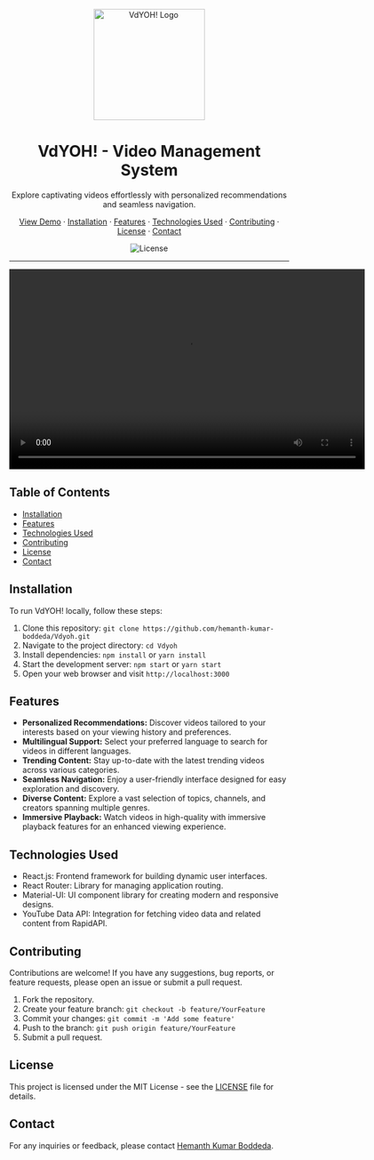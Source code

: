 <p align="center">
  <img src="https://i.ibb.co/nRzRDRZ/Vid-Picker-removebg-preview.png" alt="VdYOH! Logo" width="200" height="200">
</p>

<h1 align="center">VdYOH! - Video Management System</h1>

<p align="center">
  Explore captivating videos effortlessly with personalized recommendations and seamless navigation.
</p>

<p align="center">
  <a href="https://65f6f975846e7c897ba422a3--tranquil-bunny-19e995.netlify.app/">View Demo</a>
  ·
  <a href="#installation">Installation</a>
  ·
  <a href="#features">Features</a>
  ·
  <a href="#technologies-used">Technologies Used</a>
  ·
  <a href="#contributing">Contributing</a>
  ·
  <a href="#license">License</a>
  ·
  <a href="#contact">Contact</a>
</p>

<p align="center">
  <img src="https://img.shields.io/badge/license-MIT-blue.svg" alt="License">
</p>

---

<video width="640" height="360" controls>
  <source src="https://gemoo.com/tools/upload-video/share/628002720930963456?codeId=P576zObQoLyAo&card=628002716115902464&origin=videolinkgenerator" type="video/mp4">
  Your browser does not support the video tag.
</video>

## Table of Contents

- [Installation](#installation)
- [Features](#features)
- [Technologies Used](#technologies-used)
- [Contributing](#contributing)
- [License](#license)
- [Contact](#contact)

## Installation

To run VdYOH! locally, follow these steps:

1. Clone this repository: `git clone https://github.com/hemanth-kumar-boddeda/Vdyoh.git`
2. Navigate to the project directory: `cd Vdyoh`
3. Install dependencies: `npm install` or `yarn install`
4. Start the development server: `npm start` or `yarn start`
5. Open your web browser and visit `http://localhost:3000`

## Features

- **Personalized Recommendations:** Discover videos tailored to your interests based on your viewing history and preferences.
- **Multilingual Support:** Select your preferred language to search for videos in different languages.
- **Trending Content:** Stay up-to-date with the latest trending videos across various categories.
- **Seamless Navigation:** Enjoy a user-friendly interface designed for easy exploration and discovery.
- **Diverse Content:** Explore a vast selection of topics, channels, and creators spanning multiple genres.
- **Immersive Playback:** Watch videos in high-quality with immersive playback features for an enhanced viewing experience.

## Technologies Used

- React.js: Frontend framework for building dynamic user interfaces.
- React Router: Library for managing application routing.
- Material-UI: UI component library for creating modern and responsive designs.
- YouTube Data API: Integration for fetching video data and related content from RapidAPI.

## Contributing

Contributions are welcome! If you have any suggestions, bug reports, or feature requests, please open an issue or submit a pull request.

1. Fork the repository.
2. Create your feature branch: `git checkout -b feature/YourFeature`
3. Commit your changes: `git commit -m 'Add some feature'`
4. Push to the branch: `git push origin feature/YourFeature`
5. Submit a pull request.

## License

This project is licensed under the MIT License - see the [LICENSE](LICENSE) file for details.

## Contact

For any inquiries or feedback, please contact [Hemanth Kumar Boddeda](mailto:hemanthkumarboddeda24@gmail.com).
